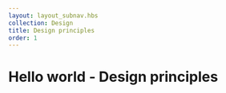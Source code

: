 ```yaml
---
layout: layout_subnav.hbs
collection: Design
title: Design principles
order: 1
---
```


# Hello world - Design principles
